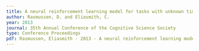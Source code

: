 ```yaml
---
title: A neural reinforcement learning model for tasks with unknown time delays
author: Rasmussen, D. and Eliasmith, C.
year: 2013
journal: 35th Annual Conference of the Cognitive Science Society
type: Conference Proceedings
pdf: Rasmussen, Eliasmith - 2013 - A neural reinforcement learning model for tasks with unknown time delays.pdf
---
```

